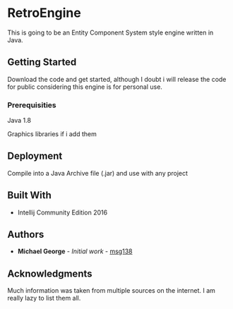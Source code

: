 # RetroEngine

This is going to be an Entity Component System style engine written in Java.

## Getting Started

Download the code and get started, although I doubt i will release the code for public considering this engine is for personal use.

### Prerequisities

Java 1.8

Graphics libraries if i add them

## Deployment

Compile into a Java Archive file (.jar) and use with any project 

## Built With

* Intellij Community Edition 2016

## Authors

* **Michael George** - *Initial work* - [msg138](https://github.com/msg138)

## Acknowledgments

Much information was taken from multiple sources on the internet. I am really lazy to list them all.

